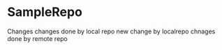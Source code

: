 # SampleRepo
Changes
changes done by local repo
new change by localrepo
chnages done by remote repo

